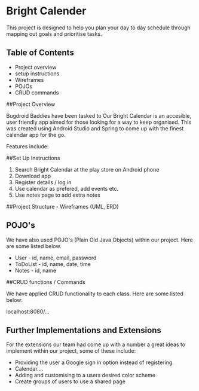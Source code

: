# Bright Calender

This project is designed to help you plan your day to day schedule through mapping out goals and prioritise tasks.

## Table of Contents

- Project overview
- setup instructions
- Wireframes
- POJOs
- CRUD commands

##Project Overview

Bugdroid Baddies have been tasked to Our Bright Calendar is an accesible, user friendly app aimed for those looking for a way to keep organised. This was created using Android Studio and Spring to come up with the finest calendar app for the go.

Features include:


##Set Up Instructions

1. Search Bright Calendar at the play store on Android phone 
2. Download app
3. Register details / log in
4. Use calendar as prefered, add events etc.
5. Use notes page to add extra notes


##Project Structure - Wireframes (UML, ERD)


## POJO's

We have also used POJO's (Plain Old Java Objects) within our project. Here are some listed below.

- User - id, name, email, password
- ToDoList - id, name, date, time
- Notes - id, name


##CRUD functions / Commands

We have applied CRUD functionality to each class. Here are some listed below:

localhost:8080/...








## Further Implementations and Extensions

For the extensions our team had come up with a number a great ideas to implement within our project, some of these include:

- Providing the user a Google sign in option instead of registering.
- Calendar....
- Adding and customising to a users desired color scheme
- Create groups of users to use a shared page

